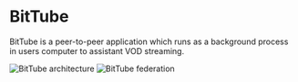 BitTube
=======

BitTube is a peer-to-peer application which runs as a background process in users computer to assistant VOD streaming.

![BitTube architecture](https://github.com/downloads/yicui/BitTube/architecture.jpg)
![BitTube federation](https://github.com/downloads/yicui/BitTube/federation.jpg)
